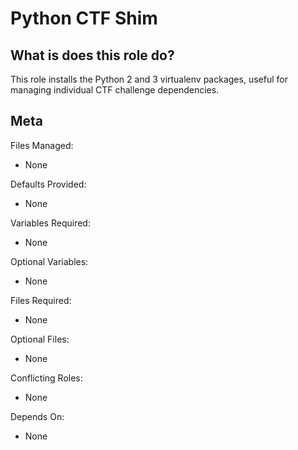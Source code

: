 Python CTF Shim
===============

What is does this role do?
--------------------------

This role installs the Python 2 and 3 virtualenv packages, useful for managing individual CTF challenge dependencies.

Meta
----

Files Managed:
  * None

Defaults Provided:
  * None

Variables Required:
  * None

Optional Variables:
  * None

Files Required:
  * None

Optional Files:
  * None

Conflicting Roles:
  * None

Depends On:
  * None
